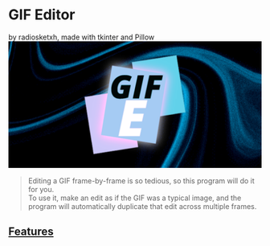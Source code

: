 
# GIF Editor
by radiosketxh, made with tkinter and Pillow
![thumbnail](assets/GIF_E_1280_640.png)
> Editing a GIF frame-by-frame is so tedious, so this program will do it for you.  
To use it, make an edit as if the GIF was a typical image, and the program will automatically duplicate that edit across multiple frames.

## [Features](developer_notes.ipynb)
